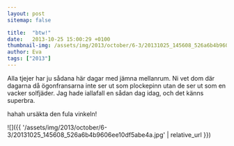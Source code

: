 ```yaml
---
layout: post
sitemap: false

title:  "btw!"
date:   2013-10-25 15:00:29 +0100
thumbnail-img: /assets/img/2013/october/6-3/20131025_145608_526a6b4b9606ee10df5abe4a.jpg
author: Eva
tags: ["2013"]
---
```


Alla tjejer har ju sådana här dagar med jämna mellanrum. Ni vet dom där dagarna då ögonfransarna inte ser ut som plockepinn utan de ser ut som en vacker solfjäder. Jag hade iallafall en sådan dag idag, och det känns superbra.

hahah ursäkta den fula vinkeln!

![]({{ '/assets/img/2013/october/6-3/20131025_145608_526a6b4b9606ee10df5abe4a.jpg'  | relative_url }})

